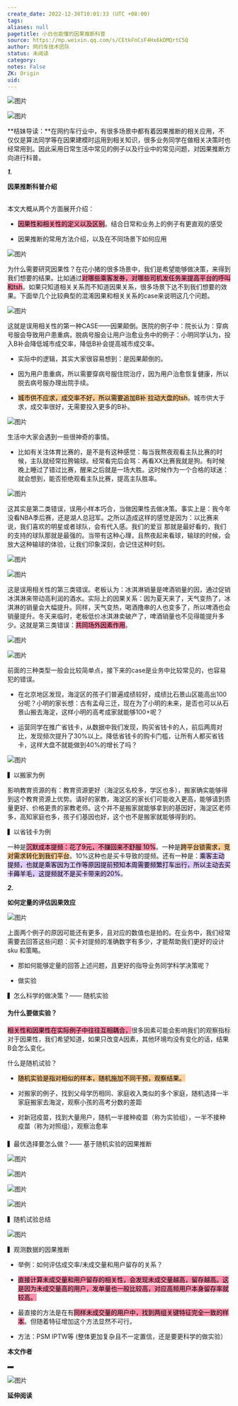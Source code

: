 ```yaml
---
create_date: 2022-12-30T10:01:33 (UTC +08:00)
tags: 
aliases: null
pagetitle: 小白也能懂的因果推断科普
source: https://mp.weixin.qq.com/s/CEtkFnCsF4Hx6kDMQrtC5Q
author: 网约车技术团队
status: 未阅读
category: 
notes: False
ZK: Origin
uid: 
---
```


![图片](https://mmbiz.qpic.cn/mmbiz_png/1wBZCGiaYqBGbictVuOAcT4CPiaqY7Z3S4eKyhkndP7xMdx7l4JqNQjyGmsuSf0TUuE6G7aic8rUpiciaEEIqsoWsydg/640?wx_fmt=png&wxfrom=5&wx_lazy=1&wx_co=1)

![图片](https://mmbiz.qpic.cn/mmbiz_png/1wBZCGiaYqBFgqQDH301rTdBDgCyzSZKyAibuQMhJm1DzkIDWo3vZjNR4lXnY4KhexZxlnovb88WiaRTQLKYwAmNw/640?wx_fmt=png&wxfrom=5&wx_lazy=1&wx_co=1)

**桔妹导读：**在网约车行业中，有很多场景中都有着因果推断的相关应用，不仅仅是算法同学等在因果建模时运用到相关知识，很多业务同学在做相关决策时也经常用到。因此采用日常生活中常见的例子以及行业中的常见问题，对因果推断方向进行科普。  

_**1.**_ 

**因果推断科普介绍**

## 

本文大概从两个方面展开介绍：

-   <mark style="background: #FF5582A6;">因果性和相关性的定义以及区别</mark>。结合日常和业务上的例子有更直观的感受
    
-   因果推断的常用方法介绍，以及在不同场景下如何应用
    

![图片](https://mmbiz.qpic.cn/mmbiz_png/1wBZCGiaYqBFgqQDH301rTdBDgCyzSZKysUoZlpRPtia3kmHibPcdK1aE3vFqxNu7sFGJxibojJniaQ6m15HacibAfyA/640?wx_fmt=png&wxfrom=5&wx_lazy=1&wx_co=1)

为什么需要研究因果性？在花小猪的很多场景中，我们是希望能够做决策，来得到我们想要的结果。比如通过<mark style="background: #FF5582A6;">对哪些乘客发券，对哪些司机发任务来提高平台的呼叫和tsh</mark>。如果只知道相关关系而不知道因果关系，很多场景下达不到我们想要的效果。下面举几个比较典型的混淆因果和相关关系的case来说明这几个问题。

![图片](https://mmbiz.qpic.cn/mmbiz_png/1wBZCGiaYqBFgqQDH301rTdBDgCyzSZKyYr6hn6OLwic79WibQSFqVGjYuxP1Xv4W3STmpEdmef7QgicT4KDTSluRg/640?wx_fmt=png&wxfrom=5&wx_lazy=1&wx_co=1)

这就是误用相关性的第一种CASE——因果颠倒。医院的例子中：院长认为：穿病号服会导致用户患重病，脱病号服会让用户治愈业务中的例子：小明同学认为，投入B补会降低城市成交率，降低B补会提高城市成交率。

-   实际中的逻辑，其实大家很容易想到：是因果颠倒的。
    
-   因为用户患重病，所以需要穿病号服住院治疗，因为用户治愈恢复健康，所以脱去病号服办理出院手续。
    
-   <mark style="background: #FFB86CA6;">城市供不应求，成交率不好，所以需要追加B补 拉动大盘的tsh</mark>。城市供大于求，成交率很好，无需要投入更多的B补。 
    

![图片](https://mmbiz.qpic.cn/mmbiz_png/1wBZCGiaYqBFgqQDH301rTdBDgCyzSZKyKz6zxXuVRogA91kZ6KcBhicrunJL9DErcNicaIdZyNFElqkWKfnapibFQ/640?wx_fmt=png&wxfrom=5&wx_lazy=1&wx_co=1)

生活中大家会遇到一些很神奇的事情。

-   比如有关注体育比赛的，是不是有这种感觉：每当我熬夜观看主队比赛的时候，主队就经常拉胯输球。经常看完后会骂：再看XX比赛我就是狗。有时候晚上睡过了错过比赛，醒来之后就是一场大胜。这时候作为一个合格的球迷：就会想到，能否拒绝观看主队比赛，提高主队胜率。
    

![图片](https://mmbiz.qpic.cn/mmbiz_png/1wBZCGiaYqBFgqQDH301rTdBDgCyzSZKy2QrpmvsyOzcfPYWjXEqHIBXiaeP53N0thicQzckpfia0D9IsG47UgfJfA/640?wx_fmt=png&wxfrom=5&wx_lazy=1&wx_co=1)

这其实是第二类错误，误用小样本巧合，当做因果性去做决策。事实上是：我今年没看NBA季后赛，还是湖人总冠军。之所以造成这样的感觉是因为：以比赛来说，我们喜欢的明星或者球队，会有代入感。我们的爱豆 那就是最好看的，我们的支持的球队那就是最强的。当带有这种心理，且熬夜起来看球，输球的时候，会放大这种输球的体验，让我们印象深刻，会记住这种时刻。

![图片](https://mmbiz.qpic.cn/mmbiz_png/1wBZCGiaYqBFgqQDH301rTdBDgCyzSZKySKWoMosk7JXiaYVqbTp4xsdDCDmkgxRIWMzoFTNPYYQBwxCtdJEkaXA/640?wx_fmt=png&wxfrom=5&wx_lazy=1&wx_co=1)

![图片](https://mmbiz.qpic.cn/mmbiz_png/1wBZCGiaYqBFgqQDH301rTdBDgCyzSZKyFaHOALdGb7ibK2sKQANqq7gMVenicGEWk1e6htNsxHichagoMoTkBnPYw/640?wx_fmt=png&wxfrom=5&wx_lazy=1&wx_co=1)

这是误用相关性的第三类错误。老板认为：冰淇淋销量是啤酒销量的因，通过促销冰淇淋来带动高利润的酒水。实际上的因果关系：因为夏天来了，天气变热了，冰淇淋的销量会大幅提升。同样，天气变热，喝酒撸串的人也变多了，所以啤酒也会销量提升。冬天来临时，老板低价冰淇淋卖破产了，啤酒销量也不见得能提升多少。这就是第三类错误：<mark style="background: #FF5582A6;">共同场外因素作用</mark>。

![图片](https://mmbiz.qpic.cn/mmbiz_png/1wBZCGiaYqBFgqQDH301rTdBDgCyzSZKyS6qwNn9eu8xiaRrHWicZy8A9IKXudnsZVeD2BNwJo71mz6TtctWibGeVg/640?wx_fmt=png&wxfrom=5&wx_lazy=1&wx_co=1)

![图片](https://mmbiz.qpic.cn/mmbiz_png/1wBZCGiaYqBFgqQDH301rTdBDgCyzSZKy9AibrNnf0pdTX2ibia9yIYI73vELfxn5niawNKAGK2VKOppibG4Z9ScK3AQ/640?wx_fmt=png&wxfrom=5&wx_lazy=1&wx_co=1)

前面的三种类型一般会比较简单点，接下来的case是业务中比较常见的，也容易犯的错误。

-   在北京地区发现，海淀区的孩子们普遍成绩较好，成绩比石景山区能高出100分呢？小明的家长想：古有孟母三迁，现在为了小明的未来，是否也可以从石景山搬去海淀，这样小明的高考成家就能够100+呢？
    
-   运营同学在推广省钱卡，从数据中我们发现，购买省钱卡的人，前后两周对比，发现频次提升了30%以上。降低省钱卡的购卡门槛，让所有人都买省钱卡，这样大盘不就能做到40%的增长了吗？
    

![图片](https://mmbiz.qpic.cn/mmbiz_png/1wBZCGiaYqBFgqQDH301rTdBDgCyzSZKyeaB4SBNjLpUUSCCpJCZVowMUWOKmloy2HsDJwyoZXLxqiaeVPgdiaY3w/640?wx_fmt=png&wxfrom=5&wx_lazy=1&wx_co=1)

▍以搬家为例

影响教育资源的有：教育资源更好（海淀区名校多，学区也多），搬家确实能够得到这个教育资源上优势。请好的家教，海淀区的家长们可能收入更高，能够请到质量更好、价格更贵的家教老师。这个并不是搬家就能够拿到的基因好，海淀区老师多，高知家庭也多，孩子们基因也好，这个也不是搬家就能够得到的。

▍以省钱卡为例

一种是<mark style="background: #FF5582A6;">沉默成本提频：花了9元，不赚回来不舒服 10%</mark>。一种是<mark style="background: #FFB86CA6;">跨平台锁需求，竞对需求转化到我们平台</mark>。10%这种也是买卡导致的提频。还有一种是：<mark style="background: #D2B3FFA6;">乘客主动提频，也就是乘客因为工作等原因提前预知本周需要频繁打车出行，所以主动去买卡薅羊毛，这提频就不是买卡带来的20%</mark>。

_**2.**_ 

**如何定量的评估因果效应**

![图片](https://mmbiz.qpic.cn/mmbiz_png/jE5bOw22iaBtFvdK9icOj3ibAXa8W3tqZ2lQDEaA5XcCDJ5cVIic2221PzXcw0oo69kvia8ojgPZnEV4jPxZURBln4A/640?wx_fmt=png&wxfrom=5&wx_lazy=1&wx_co=1)

上面两个例子的原因可能还有更多，且对应的数值也是拍的。在业务中，我们经常需要去回答这些问题：买卡对提频的准确数字有多少，才能帮助我们更好的设计sku 和策略。

-   那如何能够定量的回答上述问题，且更好的指导业务同学科学决策呢？
    
-   做实验
    

▍怎么科学的做决策？—— 随机实验

####  为什么要做实验？

<mark style="background: #FF5582A6;">相关性和因果性在实际例子中往往互相耦合，</mark>很多因素可能会影响我们的观察指标对于因果性，我们希望知道，如果只改变A因素，其他环境均没有变化的话，结果B会怎么变化。

什么是随机试验？

-   <mark style="background: #FFB86CA6;">随机实验是指对相似的样本，随机施加不同干预，观察结果。</mark>
    

-   对搬家的例子，找到父母学历相同、家庭收入类似的多个家庭，随机选择一半家庭搬家去海淀，观察小孩的高考分数的差距
    

-   对新冠疫苗，找到大量用户，随机一半接种疫苗（称为实验组），一半不接种疫苗（称为对照组），观察治愈率
    

#### 

▍最优选择要怎么做？—— 基于随机实验的因果推断

![图片](https://mmbiz.qpic.cn/mmbiz_png/1wBZCGiaYqBFgqQDH301rTdBDgCyzSZKykicEjLAmSwfVRmuv6bicrvDibLfGxwoN1YqgB9TIkicKQOV7DXqnjFWPwQ/640?wx_fmt=png&wxfrom=5&wx_lazy=1&wx_co=1)

![图片](https://mmbiz.qpic.cn/mmbiz_png/1wBZCGiaYqBFgqQDH301rTdBDgCyzSZKy0DTricvcl0mxMsSZpFaMupKia02BwaoSjnC342dyLtWVGdOoHziczsDDw/640?wx_fmt=png&wxfrom=5&wx_lazy=1&wx_co=1)

![图片](https://mmbiz.qpic.cn/mmbiz_png/1wBZCGiaYqBFgqQDH301rTdBDgCyzSZKynYKYktSUT5AMypg0uvDBNnEYXyiamr0VWJtQG1CLePuicRLQltjvyYrQ/640?wx_fmt=png&wxfrom=5&wx_lazy=1&wx_co=1)

![图片](https://mmbiz.qpic.cn/mmbiz_png/1wBZCGiaYqBFgqQDH301rTdBDgCyzSZKytdLbBd9mSG9TVUP9I91grxNYEtUbpStlOzwRqlLCN8BicxD0Vkiaiakibw/640?wx_fmt=png&wxfrom=5&wx_lazy=1&wx_co=1)

▍随机试验总结   

![图片](https://mmbiz.qpic.cn/mmbiz_png/1wBZCGiaYqBFgqQDH301rTdBDgCyzSZKyzqEeUYFKxLWOaaLficbkQESxg1ibWIk0iaibvlpB2CuXwYfwicKM30mdNfQ/640?wx_fmt=png&wxfrom=5&wx_lazy=1&wx_co=1)

▍观测数据的因果推断

-   举例：如何评估成交率/未成交量和用户留存的关系？
    
-   <mark style="background: #FF5582A6;">直接计算未成交量和用户留存的相关性，会发现未成交量越高，留存越高。这是因为未成交量高的用户，发单量也一般比较高，对应高频用户本身留存率就较高。</mark>
    
-   最直接的方法是在有<mark style="background: #FF5582A6;">同样未成交量的用户中，找到两组关键特征完全一致的样本</mark>。但随着特征增加这个方法显然不可行。
    
-   方法：PSM IPTW等 (整体更加复杂且不一定置信，还是要更科学的做实验）
    



**本文作者**

******▬******

![图片](https://mmbiz.qpic.cn/mmbiz_png/1wBZCGiaYqBFgqQDH301rTdBDgCyzSZKyNdne5zicEg3RdY4FxHcHMEibh4PaVDkTRzpkicDFPHIwdNq3gwHywg9BQ/640?wx_fmt=png&wxfrom=5&wx_lazy=1&wx_co=1)

**延伸阅读**  
